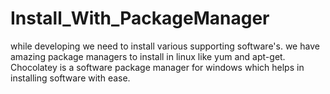 # Install_With_PackageManager
while developing we need to install various supporting software's. we have amazing package managers to install in linux like yum and apt-get. Chocolatey is a software package manager for windows which helps in installing software with ease.
